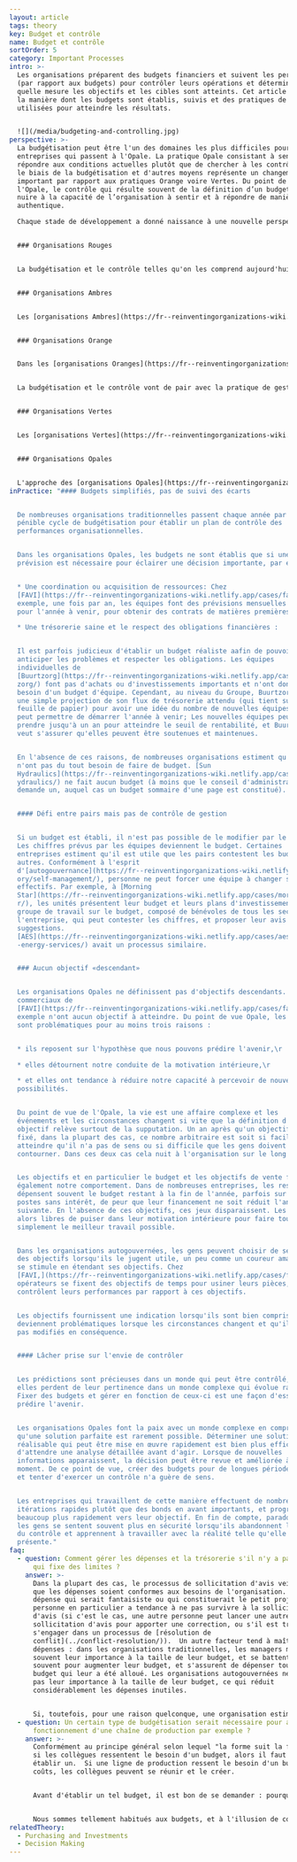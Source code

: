 ```yaml
---
layout: article
tags: theory
key: Budget et contrôle
name: Budget et contrôle
sortOrder: 5
category: Important Processes
intro: >-
  Les organisations préparent des budgets financiers et suivent les performances
  (par rapport aux budgets) pour contrôler leurs opérations et déterminer dans
  quelle mesure les objectifs et les cibles sont atteints. Cet article traite de
  la manière dont les budgets sont établis, suivis et des pratiques de contrôle
  utilisées pour atteindre les résultats.


  ![](/media/budgeting-and-controlling.jpg)
perspective: >-
  La budgétisation peut être l'un des domaines les plus difficiles pour les
  entreprises qui passent à l'Opale. La pratique Opale consistant à sentir et
  répondre aux conditions actuelles plutôt que de chercher à les contrôler par
  le biais de la budgétisation et d'autres moyens représente un changement
  important par rapport aux pratiques Orange voire Vertes. Du point de vue de
  l'Opale, le contrôle qui résulte souvent de la définition d’un budget peut
  nuire à la capacité de l’organisation à sentir et à répondre de manière
  authentique.

  Chaque stade de développement a donné naissance à une nouvelle perspective sur cette question de la budgétisation et du contrôle lorsqu'ils ont été applicables, et à des pratiques très différentes :


  ### Organisations Rouges


  La budgétisation et le contrôle telles qu'on les comprend aujourd'hui n'ont pas leur place dans les [organisations rouges](https://fr--reinventingorganizations-wiki.netlify.app/theory/red-organizations/). La planification se fait plutôt à court terme, avec une capacité limitée pour la stratégie à long terme. L'accent est généralement mis sur la réponse à de nouvelles menaces ou opportunités qui peuvent être exploitées à des fins d'exploitation ou de gain.


  ### Organisations Ambres


  Les [organisations Ambres](https://fr--reinventingorganizations-wiki.netlify.app/theory/amber-paradigm-and-organizations/) reposent sur des processus stables et reproductibles. Ils créent également des structures et des hiérarchies clairement définies. Ensemble, ces caractéristiques permettent de réaliser des projets et des plans à une échelle beaucoup plus grande que ceux réalisables par les organisations Rouges. La planification et la budgétisation sont utilisées pour déterminer les ressources nécessaires pour atteindre des objectifs bien compris et prévisibles. La planification est un processus descendant, les budgets étant transmis aux échelons inférieurs de l'organisation


  ### Organisations Orange


  Dans les [organisations Oranges](https://fr--reinventingorganizations-wiki.netlify.app/theory/orange-paradigm-and-organizations/), la direction est responsable de la détermination de la stratégie et de la direction de l'organisation. Ces plans sont décomposés en objectifs et cibles aux échelons inférieurs de la hiérarchie. Les managers à chaque niveau créent les plans et les budgets nécessaires pour atteindre les objectifs souhaités, lors d'un processus de budgétisation généralement annuel. La planification comprend typiquement des budgets de dépenses (centre de coûts) ou de revenus attendus (centre de profit), ainsi que des budgets d'investissement. La cascade des objectifs vers chaque unité et équipe permet une gestion par objectifs: chaque équipe dispose d'une certaine liberté pour décider de la manière dont ces objectifs budgétaires seront atteints, à condition qu'ils soient effectivement atteints.


  La budgétisation et le contrôle vont de pair avec la pratique de gestion Orange de «prédire et contrôler». Les budgets annuels sont ventilés en chiffres semestriels, trimestriels ou mensuels. Ces chiffres sont ensuite suivis par la direction comptable et financière à la fin de chaque période, afin de comparer les résultats avec le plan. Lorsque les résultats ne correspondent pas à la prévision, les managers sont souvent invités à expliquer ces écarts et à proposer des mesures correctives.


  ### Organisations Vertes


  Les [organisations Vertes](https://fr--reinventingorganizations-wiki.netlify.app/theory/green-paradigm-and-organizations/) sont souvent mal à l'aise avec une perspective dominée par la finance sur la gestion des performances. Alors que les méthodes de prédiction et contrôle sont encore utilisées, d’autres mesures non financières (par exemple, l’engagement des employés et la satisfaction des clients) sont considérées comme tout aussi importantes. La budgétisation est similaire à celle des organisations Orange, mais les mesures sont susceptibles d'être plus larges et d'être définies par une approche ascendante aussi bien que descendante.


  ### Organisations Opales


  L'approche des [organisations Opales](https://fr--reinventingorganizations-wiki.netlify.app/theory/teal-paradigm-and-organizations/) en matière de planification et de budgétisation s'écarte assez radicalement de ce qui est considéré comme bonnes pratiques dans la pensée de management traditionnelle. Au lieu d'essayer de prédire et de contrôler, les organisations Opales essaient autant que possible de sentir et de répondre à leur environnement. Elles fonctionnent généralement avec des budgets simplifiés, où les écarts sont suivis pour informations plutôt que dans un but de contrôle. Le but de la définition d'un budget est motivé par des considérations pratiques telles que la coordination des ressources, la garantie d'un flux de trésorerie sain et la capacité à couvrir les obligations financières et les passifs.
inPractice: "#### Budgets simplifiés, pas de suivi des écarts


  De nombreuses organisations traditionnelles passent chaque année par un
  pénible cycle de budgétisation pour établir un plan de contrôle des
  performances organisationnelles.


  Dans les organisations Opales, les budgets ne sont établis que si une
  prévision est nécessaire pour éclairer une décision importante, par exemple:


  * Une coordination ou acquisition de ressources: Chez
  [FAVI](https://fr--reinventingorganizations-wiki.netlify.app/cases/favi/), par
  exemple, une fois par an, les équipes font des prévisions mensuelles sommaires
  pour l'année à venir, pour obtenir des contrats de matières premières.

  * Une trésorerie saine et le respect des obligations financières :


  Il est parfois judicieux d'établir un budget réaliste aafin de pouvoir
  anticiper les problèmes et respecter les obligations. Les équipes
  individuelles de
  [Buurtzorg](https://fr--reinventingorganizations-wiki.netlify.app/cases/buurt\
  zorg/) font pas d'achats ou d'investissements importants et n'ont donc pas
  besoin d'un budget d'équipe. Cependant, au niveau du Groupe, Buurtzorg fait
  une simple projection de son flux de trésorerie attendu (qui tient sur une
  feuille de papier) pour avoir une idée du nombre de nouvelles équipes qu'il
  peut permettre de démarrer l'année à venir; Les nouvelles équipes peuvent
  prendre jusqu'à un an pour atteindre le seuil de rentabilité, et Buurtzorg
  veut s'assurer qu'elles peuvent être soutenues et maintenues.


  En l'absence de ces raisons, de nombreuses organisations estiment qu'elles
  n'ont pas du tout besoin de faire de budget. [Sun
  Hydraulics](https://fr--reinventingorganizations-wiki.netlify.app/cases/sun-h\
  ydraulics/) ne fait aucun budget (à moins que le conseil d'administration n'en
  demande un, auquel cas un budget sommaire d'une page est constitué).


  #### Défi entre pairs mais pas de contrôle de gestion


  Si un budget est établi, il n'est pas possible de le modifier par le haut.
  Les chiffres prévus par les équipes deviennent le budget. Certaines
  entreprises estiment qu'il est utile que les pairs contestent les budgets des
  autres. Conformément à l'esprit
  d'[autogouvernance](https://fr--reinventingorganizations-wiki.netlify.app/the\
  ory/self-management/), personne ne peut forcer une équipe à changer ses
  effectifs. Par exemple, à [Morning
  Star](https://fr--reinventingorganizations-wiki.netlify.app/cases/morning-sta\
  r/), les unités présentent leur budget et leurs plans d'investissement à un
  groupe de travail sur le budget, composé de bénévoles de tous les secteurs de
  l'entreprise, qui peut contester les chiffres, et proposer leur avis et des
  suggestions.
  [AES](https://fr--reinventingorganizations-wiki.netlify.app/cases/aes-applied\
  -energy-services/) avait un processus similaire.


  ### Aucun objectif «descendant»


  Les organisations Opales ne définissent pas d'objectifs descendants. Les
  commerciaux de
  [FAVI](https://fr--reinventingorganizations-wiki.netlify.app/cases/favi/) par
  exemple n'ont aucun objectif à atteindre. Du point de vue Opale, les objectifs
  sont problématiques pour au moins trois raisons :


  * ils reposent sur l'hypothèse que nous pouvons prédire l'avenir,\r

  * elles détournent notre conduite de la motivation intérieure,\r

  * et elles ont tendance à réduire notre capacité à percevoir de nouvelles
  possibilités.


  Du point de vue de l'Opale, la vie est une affaire complexe et les
  événements et les circonstances changent si vite que la définition d'un
  objectif relève surtout de la supputation. Un an après qu'un objectif ait été
  fixé, dans la plupart des cas, ce nombre arbitraire est soit si facile à
  atteindre qu'il n'a pas de sens ou si difficile que les gens doivent le
  contourner. Dans ces deux cas cela nuit à l'organisation sur le long terme.


  Les objectifs et en particulier le budget et les objectifs de vente faussent
  également notre comportement. Dans de nombreuses entreprises, les responsables
  dépensent souvent le budget restant à la fin de l'année, parfois sur des
  postes sans intérêt, de peur que leur financement ne soit réduit l'année
  suivante. En l'absence de ces objectifs, ces jeux disparaissent. Les gens sont
  alors libres de puiser dans leur motivation intérieure pour faire tout
  simplement le meilleur travail possible.


  Dans les organisations autogouvernées, les gens peuvent choisir de se fixer
  des objectifs lorsqu'ils le jugent utile, un peu comme un coureur amateur qui
  se stimule en étendant ses objectifs. Chez
  [FAVI,](https://fr--reinventingorganizations-wiki.netlify.app/cases/favi/) les
  opérateurs se fixent des objectifs de temps pour usiner leurs pièces, et ils
  contrôlent leurs performances par rapport à ces objectifs.


  Les objectifs fournissent une indication lorsqu'ils sont bien compris. Ils
  deviennent problématiques lorsque les circonstances changent et qu'ils ne sont
  pas modifiés en conséquence.


  #### Lâcher prise sur l'envie de contrôler


  Les prédictions sont précieuses dans un monde qui peut être contrôlé, mais
  elles perdent de leur pertinence dans un monde complexe qui évolue rapidement.
  Fixer des budgets et gérer en fonction de ceux-ci est une façon d'essayer de
  prédire l'avenir.


  Les organisations Opales font la paix avec un monde complexe en comprenant
  qu'une solution parfaite est rarement possible. Déterminer une solution
  réalisable qui peut être mise en œuvre rapidement est bien plus efficace que
  d'attendre une analyse détaillée avant d'agir. Lorsque de nouvelles
  informations apparaissent, la décision peut être revue et améliorée à tout
  moment. De ce point de vue, créer des budgets pour de longues périodes à venir
  et tenter d'exercer un contrôle n'a guère de sens.


  Les entreprises qui travaillent de cette manière effectuent de nombreuses
  itérations rapides plutôt que des bonds en avant importants, et progressent
  beaucoup plus rapidement vers leur objectif. En fin de compte, paradoxalement,
  les gens se sentent souvent plus en sécurité lorsqu'ils abandonnent l'illusion
  du contrôle et apprennent à travailler avec la réalité telle qu'elle se
  présente."
faq:
  - question: Comment gérer les dépenses et la trésorerie s'il n'y a pas de budget
      qui fixe des limites ?
    answer: >-
      Dans la plupart des cas, le processus de sollicitation d'avis veille à ce
      que les dépenses soient conformes aux besoins de l'organisation.  Une
      dépense qui serait fantaisiste ou qui constituerait le petit projet d'une
      personne en particulier a tendance à ne pas survivre à la sollicitation
      d'avis (si c'est le cas, une autre personne peut lancer une autre
      sollicitation d'avis pour apporter une correction, ou s'il est trop tard,
      s'engager dans un processus de [résolution de
      conflit](../conflict-resolution/)).  Un autre facteur tend à maîtriser les
      dépenses : dans les organisations traditionnelles, les managers mesurent
      souvent leur importance à la taille de leur budget, et se battent donc
      souvent pour augmenter leur budget, et s'assurent de dépenser tout le
      budget qui leur a été alloué. Les organisations autogouvernées ne mesurent
      pas leur importance à la taille de leur budget, ce qui réduit
      considérablement les dépenses inutiles. 


      Si, toutefois, pour une raison quelconque, une organisation estime qu'elle doit maintenir ses dépenses en deçà de ce qui se produirait naturellement avec le processus de sollicitation d'avis (parce que l'organisation est à court d'argent, ou parce qu'il y a plus d'opportunités à saisir que d'argent disponible), un processus budgétaire peut être établi comme un moyen d'avoir une conversation sur les priorités de dépenses. En pratique, de tels processus peuvent être mis en place de manière similaire à ceux utilisés pour déterminer [les budgets d'investissement](../purchasing-and-investments/).
  - question: Un certain type de budgétisation serait nécessaire pour assurer le
      fonctionnement d'une chaîne de production par exemple ?
    answer: >-
      Conformément au principe général selon lequel "la forme suit la fonction",
      si les collègues ressentent le besoin d'un budget, alors il faut en
      établir un.  Si une ligne de production ressent le besoin d'un budget de
      coûts, les collègues peuvent se réunir et le créer.


      Avant d'établir un tel budget, il est bon de se demander : pourquoi avons-nous besoin d'un budget ?  La réponse est souvent simplement "pour contrôler nos coûts".  Dans de nombreux cas, pour contrôler vos coûts, vous n'avez pas besoin d'***anticiper*** le futur avec un budget.  Il suffit de mesurer et de contrôler vos coûts. ***après avoir constaté les faits*** sur une base récurrente - par exemple tous les mois.


      Nous sommes tellement habitués aux budgets, et à l'illusion de contrôle qu'ils procurent, que nous risquons d'établir un budget par simple habitude, parce que nous nous sentons démunis en l'absence de budget.  La question clé est : "quel est le type de décision que nous devons prendre et pour laquelle nous aurions besoin d'un budget ?".  Un budget n'est nécessaire que s'il aide à anticiper, si la mise en place d'un budget conduirait à une décision différente sur une décision spécifique.
relatedTheory:
  - Purchasing and Investments
  - Decision Making
---
```

